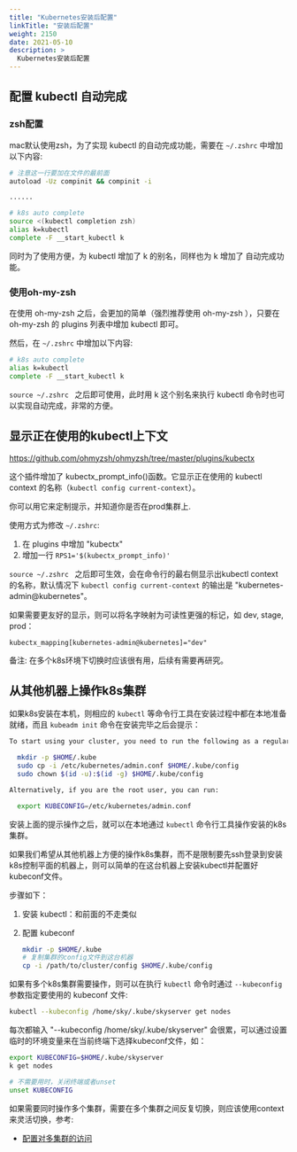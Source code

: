 ```yaml
---
title: "Kubernetes安装后配置"
linkTitle: "安装后配置"
weight: 2150
date: 2021-05-10
description: >
  Kubernetes安装后配置
---
```




## 配置 kubectl 自动完成

### zsh配置

mac默认使用zsh，为了实现 kubectl 的自动完成功能，需要在 `~/.zshrc` 中增加以下内容:

```bash
# 注意这一行要加在文件的最前面
autoload -Uz compinit && compinit -i

......

# k8s auto complete
source <(kubectl completion zsh)
alias k=kubectl
complete -F __start_kubectl k
```

同时为了使用方便，为 kubectl 增加了 k 的别名，同样也为 k 增加了 自动完成功能。

### 使用oh-my-zsh

在使用 oh-my-zsh 之后，会更加的简单（强烈推荐使用 oh-my-zsh ），只要在 oh-my-zsh 的 plugins 列表中增加 kubectl 即可。

然后，在 `~/.zshrc` 中增加以下内容:

```bash
# k8s auto complete
alias k=kubectl
complete -F __start_kubectl k
```

`source ~/.zshrc ` 之后即可使用，此时用 k 这个别名来执行 kubectl 命令时也可以实现自动完成，非常的方便。

## 显示正在使用的kubectl上下文

https://github.com/ohmyzsh/ohmyzsh/tree/master/plugins/kubectx

这个插件增加了 kubectx_prompt_info()函数。它显示正在使用的 kubectl context 的名称（`kubectl config current-context`）。

你可以用它来定制提示，并知道你是否在prod集群上.

使用方式为修改 `~/.zshrc`:

1. 在 plugins 中增加 "kubectx"
2. 增加一行 `RPS1='$(kubectx_prompt_info)'`

`source ~/.zshrc ` 之后即可生效，会在命令行的最右侧显示出kubectl context 的名称，默认情况下 `kubectl config current-context` 的输出是 "kubernetes-admin@kubernetes"。

如果需要更友好的显示，则可以将名字映射为可读性更强的标记，如 dev, stage, prod：

```properties
kubectx_mapping[kubernetes-admin@kubernetes]="dev"
```

备注: 在多个k8s环境下切换时应该很有用，后续有需要再研究。



## 从其他机器上操作k8s集群

如果k8s安装在本机，则相应的 `kubectl` 等命令行工具在安装过程中都在本地准备就绪，而且 `kubeadm init` 命令在安装完毕之后会提示：

```bash
To start using your cluster, you need to run the following as a regular user:

  mkdir -p $HOME/.kube
  sudo cp -i /etc/kubernetes/admin.conf $HOME/.kube/config
  sudo chown $(id -u):$(id -g) $HOME/.kube/config

Alternatively, if you are the root user, you can run:

  export KUBECONFIG=/etc/kubernetes/admin.conf
```

安装上面的提示操作之后，就可以在本地通过  `kubectl` 命令行工具操作安装的k8s集群。

如果我们希望从其他机器上方便的操作k8s集群，而不是限制要先ssh登录到安装k8s控制平面的机器上，则可以简单的在这台机器上安装kubectl并配置好kubeconf文件。

步骤如下：

1. 安装 kubectl：和前面的不走类似

2. 配置 kubeconf

    ```bash
    mkdir -p $HOME/.kube
    # 复制集群的config文件到这台机器
    cp -i /path/to/cluster/config $HOME/.kube/config
    ```

如果有多个k8s集群需要操作，则可以在执行 `kubectl` 命令时通过 `--kubeconfig` 参数指定要使用的 kubeconf 文件:

```bash
kubectl --kubeconfig /home/sky/.kube/skyserver get nodes
```

每次都输入 "--kubeconfig /home/sky/.kube/skyserver" 会很累，可以通过设置临时的环境变量来在当前终端下选择kubeconf文件，如：

```bash
export KUBECONFIG=$HOME/.kube/skyserver
k get nodes

# 不需要用时，关闭终端或者unset
unset KUBECONFIG
```

如果需要同时操作多个集群，需要在多个集群之间反复切换，则应该使用context来灵活切换，参考:

- [配置对多集群的访问](https://kubernetes.io/zh/docs/tasks/access-application-cluster/configure-access-multiple-clusters/#set-the-kubeconfig-environment-variable)

